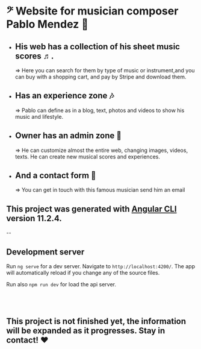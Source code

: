# 𝄢 Website for musician composer Pablo Mendez 🎸


  - ## His web has a collection of his sheet music scores ♬.
      =>  Here you can search for them by type of music or instrument,and you can buy with a shopping cart, and pay by Stripe and download them.
  - ## Has an experience zone 🎶
      => Pablo can define as in a blog, text, photos and videos to show his music and lifestyle.
  - ## Owner has an admin zone 👑
      => He can customize almost the entire web, changing images, videos, texts. He can create new musical scores and experiences.
  - ## And a contact form 📧
      => You can get in touch with this famous musician send him an email  
 
  
This project was generated with [Angular CLI](https://github.com/angular/angular-cli) version 11.2.4.
--
--

## Development server

Run `ng serve` for a dev server. Navigate to `http://localhost:4200/`. The app will automatically reload if you change any of the source files.

Run also `npm run dev` for load the api server.

<br><br>

## This project is not finished yet, the information will be expanded as it progresses. Stay in contact! ❤️
